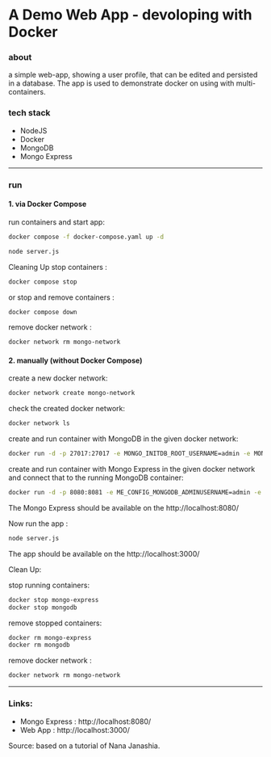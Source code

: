 # A Demo Web App - devoloping with Docker

### about
a simple web-app, showing a user profile, that can be edited and persisted in a database.
The app is used to demonstrate docker on using with multi-containers.

### tech stack
- NodeJS
- Docker
- MongoDB
- Mongo Express

---

### run

#### 1. via Docker Compose

run containers and start app:

```sh
docker compose -f docker-compose.yaml up -d
```

```sh
node server.js
```

Cleaning Up
stop containers :

```sh
docker compose stop
```
or stop and remove containers :

```sh
docker compose down
```
remove docker network :

```sh
docker network rm mongo-network
```

#### 2. manually (without Docker Compose)

create a new docker network:
```sh
docker network create mongo-network
```

check the created docker network:
```sh
docker network ls
```

create and run container with MongoDB in the given docker network:
```sh
docker run -d -p 27017:27017 -e MONGO_INITDB_ROOT_USERNAME=admin -e MONGO_INITDB_ROOT_PASSWORD=password --name mongodb --net mongo-network mongo
```

create and run container with Mongo Express in the given docker network and connect that to the running MongoDB container:
```sh
docker run -d -p 8080:8081 -e ME_CONFIG_MONGODB_ADMINUSERNAME=admin -e ME_CONFIG_MONGODB_ADMINPASSWORD=password --net mongo-network --name mongo-express -e ME_CONFIG_MONGODB_SERVER=mongodb mongo-express
```

The Mongo Express should be available on the http://localhost:8080/

Now run the app : 
```sh
node server.js
```

The app should be available on the http://localhost:3000/

Clean Up:

stop running containers:
```sh
docker stop mongo-express
docker stop mongodb
```

remove stopped containers:
```sh
docker rm mongo-express
docker rm mongodb
```

remove docker network :
```sh
docker network rm mongo-network
```

---

### Links:
- Mongo Express : http://localhost:8080/
- Web App : http://localhost:3000/

Source: based on a tutorial of Nana Janashia.